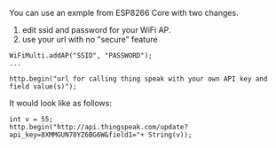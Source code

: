 
You can use an exmple from ESP8266 Core with two changes.
1. edit ssid and password for your WiFi AP.
2. use your url with no "secure" feature

```
WiFiMulti.addAP("SSID", "PASSWORD");
...

http.begin("url for calling thing speak with your own API key and field value(s)");
```
It would look like as follows:
```
int v = 55;
http.begin("http://api.thingspeak.com/update?api_key=8XMMGUN78YZ6BG6W&field1="+ String(v));

```
